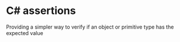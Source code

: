 # C# assertions

Providing a simpler way to verify if an object or primitive type has the expected value
